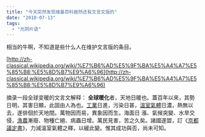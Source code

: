 ```yaml
---
title: "今天突然发现维基百科居然还有文言文版的"
date: "2010-07-13"
tags: 
  - "光阴片语"
---
```


相当的牛啊，不知道是些什么人在维护文言版的条目。

[http://zh-classical.wikipedia.org/wiki/%E7%B6%AD%E5%9F%BA%E5%A4%A7%E5%85%B8:%E5%8D%B7%E9%A6%96](http://zh-classical.wikipedia.org/wiki/%E7%B6%AD%E5%9F%BA%E5%A4%A7%E5%85%B8:%E5%8D%B7%E9%A6%96)

摘录一段全球变暖的文言文解释： **全球暖化**者，天地日暖也。蓋百年以來，其勢日明，其害日顯，此固由人為也。[工業](http://zh-classical.wikipedia.org/w/index.php?title=%E5%B7%A5%E6%A5%AD&action=edit&redlink=1 "工業（查無此頁）")日進，污染日甚，[溫室氣體](http://zh-classical.wikipedia.org/w/index.php?title=%E6%BA%AB%E5%AE%A4%E6%B0%A3%E9%AB%94&action=edit&redlink=1 "溫室氣體（查無此頁）")日濃，熱無以去，遂俳佪於天地間。萬物因而易，異象因而生。海面日 漲、氣候突變、水旱交侵，[漁](http://zh-classical.wikipedia.org/w/index.php?title=%E6%BC%81&action=edit&redlink=1 "漁（查無此頁）")[農](http://zh-classical.wikipedia.org/wiki/%E8%BE%B2 "農")漸廢、物種亡絕、病蟲日增。萬民見害，苦之久矣。諸國遂盟，訂《[京都議定書](http://zh-classical.wikipedia.org/wiki/%E4%BA%AC%E9%83%BD%E8%AD%B0%E5%AE%9A%E6%9B%B8 "京都議定書")》，力減溫室氣體之釋，以緩此變。惟其成功與否，尚未可知。
